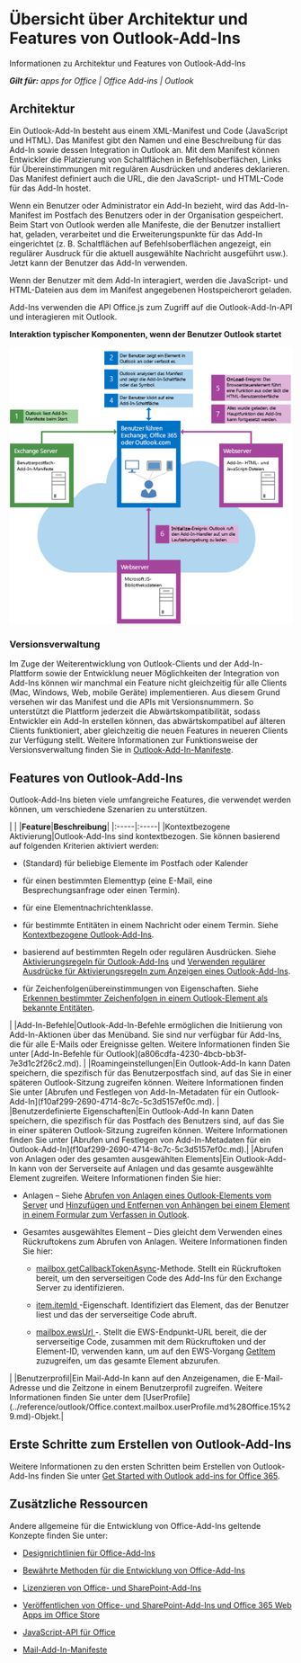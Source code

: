 
# Übersicht über Architektur und Features von Outlook-Add-Ins
Informationen zu Architektur und Features von Outlook-Add-Ins

 _**Gilt für:** apps for Office | Office Add-ins | Outlook_


## Architektur

Ein Outlook-Add-In besteht aus einem XML-Manifest und Code (JavaScript und HTML). Das Manifest gibt den Namen und eine Beschreibung für das Add-In sowie dessen Integration in Outlook an. Mit dem Manifest können Entwickler die Platzierung von Schaltflächen in Befehlsoberflächen, Links für Übereinstimmungen mit regulären Ausdrücken und anderes deklarieren. Das Manifest definiert auch die URL, die den JavaScript- und HTML-Code für das Add-In hostet.

Wenn ein Benutzer oder Administrator ein Add-In bezieht, wird das Add-In-Manifest im Postfach des Benutzers oder in der Organisation gespeichert. Beim Start von Outlook werden alle Manifeste, die der Benutzer installiert hat, geladen, verarbeitet und die Erweiterungspunkte für das Add-In eingerichtet (z. B. Schaltflächen auf Befehlsoberflächen angezeigt, ein regulärer Ausdruck für die aktuell ausgewählte Nachricht ausgeführt usw.). Jetzt kann der Benutzer das Add-In verwenden.

Wenn der Benutzer mit dem Add-In interagiert, werden die JavaScript- und HTML-Dateien aus dem im Manifest angegebenen Hostspeicherort geladen.

Add-Ins verwenden die API Office.js zum Zugriff auf die Outlook-Add-In-API und interagieren mit Outlook.


**Interaktion typischer Komponenten, wenn der Benutzer Outlook startet**

![Ereignisablauf beim Starten einer Outlook-Mail-App](../../images/olowawecon15_LoadingDOMAgaveRuntime.png)
### Versionsverwaltung

Im Zuge der Weiterentwicklung von Outlook-Clients und der Add-In-Plattform sowie der Entwicklung neuer Möglichkeiten der Integration von Add-Ins können wir manchmal ein Feature nicht gleichzeitig für alle Clients (Mac, Windows, Web, mobile Geräte) implementieren. Aus diesem Grund versehen wir das Manifest und die APIs mit Versionsnummern. So unterstützt die Plattform jederzeit die Abwärtskompatibilität, sodass Entwickler ein Add-In erstellen können, das abwärtskompatibel auf älteren Clients funktioniert, aber gleichzeitig die neuen Features in neueren Clients zur Verfügung stellt. Weitere Informationen zur Funktionsweise der Versionsverwaltung finden Sie in [Outlook-Add-In-Manifeste](98ee2cca-f866-4377-bd1f-6a5338ebd7b1.md).


## Features von Outlook-Add-Ins

Outlook-Add-Ins bieten viele umfangreiche Features, die verwendet werden können, um verschiedene Szenarien zu unterstützen.


|
|
|**Feature**|**Beschreibung**|
|:-----|:-----|
|Kontextbezogene Aktivierung|Outlook-Add-Ins sind kontextbezogen. Sie können basierend auf folgenden Kriterien aktiviert werden: 
<ul xmlns:xlink="http://www.w3.org/1999/xlink" xmlns:mtps="http://msdn2.microsoft.com/mtps" xmlns:mshelp="http://msdn.microsoft.com/mshelp" xmlns:ddue="http://ddue.schemas.microsoft.com/authoring/2003/5" xmlns:msxsl="urn:schemas-microsoft-com:xslt"><li><p>(Standard) für beliebige Elemente im Postfach oder Kalender</p></li><li><p>für einen bestimmten Elementtyp (eine E-Mail, eine Besprechungsanfrage oder einen Termin).</p></li><li><p>für eine Elementnachrichtenklasse.</p></li><li><p>für bestimmte Entitäten in einem Nachricht oder einem Termin. Siehe <span sdata="link"><a href="2cd5d8f1-69b3-4a2a-b31e-81a07a7cdd9f.htm">Kontextbezogene Outlook-Add-Ins</a></span>. </p></li><li><p>basierend auf bestimmten Regeln oder regulären Ausdrücken. Siehe <span sdata="link"><a href="b3fd6d69-b968-461d-a40e-6063f4febfe6.htm">Aktivierungsregeln für Outlook-Add-Ins</a></span> und <span sdata="link"><a href="93504f92-896f-4c80-9205-ba0b125f4290.htm">Verwenden regulärer Ausdrücke für Aktivierungsregeln zum Anzeigen eines Outlook-Add-Ins</a></span>. </p></li><li><p>für Zeichenfolgenübereinstimmungen von Eigenschaften. Siehe <span sdata="link"><a href="a6b0904b-afe9-4882-9136-3d8cfd57fcf8.htm">Erkennen bestimmter Zeichenfolgen in einem Outlook-Element als bekannte Entitäten</a></span>.</p></li></ul>|
|Add-In-Befehle|Outlook-Add-In-Befehle ermöglichen die Initiierung von Add-In-Aktionen über das Menüband. Sie sind nur verfügbar für Add-Ins, die für alle E-Mails oder Ereignisse gelten. Weitere Informationen finden Sie unter [Add-In-Befehle für Outlook](a806cdfa-4230-4bcb-bb3f-7e3d1c2f26c2.md). |
|Roamingeinstellungen|Ein Outlook-Add-In kann Daten speichern, die spezifisch für das Benutzerpostfach sind, auf das Sie in einer späteren Outlook-Sitzung zugreifen können. Weitere Informationen finden Sie unter [Abrufen und Festlegen von Add-In-Metadaten für ein Outlook-Add-In](f10af299-2690-4714-8c7c-5c3d5157ef0c.md). |
|Benutzerdefinierte Eigenschaften|Ein Outlook-Add-In kann Daten speichern, die spezifisch für das Postfach des Benutzers sind, auf das Sie in einer späteren Outlook-Sitzung zugreifen können. Weitere Informationen finden Sie unter [Abrufen und Festlegen von Add-In-Metadaten für ein Outlook-Add-In](f10af299-2690-4714-8c7c-5c3d5157ef0c.md).|
|Abrufen von Anlagen oder des gesamten ausgewählten Elements|Ein Outlook-Add-In kann von der Serverseite auf Anlagen und das gesamte ausgewählte Element zugreifen. Weitere Informationen finden Sie hier:
<ul xmlns:xlink="http://www.w3.org/1999/xlink" xmlns:mtps="http://msdn2.microsoft.com/mtps" xmlns:mshelp="http://msdn.microsoft.com/mshelp" xmlns:ddue="http://ddue.schemas.microsoft.com/authoring/2003/5" xmlns:msxsl="urn:schemas-microsoft-com:xslt"><li><p>Anlagen – Siehe <span sdata="link"><a href="0f872924-ea1a-4aa2-bb7b-e12d31014612.htm">Abrufen von Anlagen eines Outlook-Elements vom Server</a></span> und <span sdata="link"><a href="62669c4d-6829-4476-bac2-cac95fc0961e.htm">Hinzufügen und Entfernen von Anhängen bei einem Element in einem Formular zum Verfassen in Outlook</a></span>.</p></li><li><p>Gesamtes ausgewähltes Element – Dies gleicht dem Verwenden eines Rückruftokens zum Abrufen von Anlagen. Weitere Informationen finden Sie hier:</p><ul><li><p><a href="../reference/outlook/Office.context.mailbox.html(Office.15).aspx#getCallbackTokenAsync" target="_blank">mailbox.getCallbackTokenAsync</a>-Methode. Stellt ein Rückruftoken bereit, um den serverseitigen Code des Add-Ins für den Exchange Server zu identifizieren.</p></li><li><p><a href="https://dev.outlook.com/reference/add-ins/Office.context.mailbox.item.html(Office.15).aspx#itemId" target="_blank">item.itemId </a>-Eigenschaft. Identifiziert das Element, das der Benutzer liest und das der serverseitige Code abruft.</p></li><li><p><a href="https://dev.outlook.com/reference/add-ins/Office.context.mailbox.md(Office.15).aspx#ewsUrl" target="_blank">mailbox.ewsUrl </a>-. Stellt die EWS-Endpunkt-URL bereit, die der serverseitige Code, zusammen mit dem Rückruftoken und der Element-ID, verwenden kann, um auf den EWS-Vorgang <a href="http://msdn.microsoft.com/en-us/library/e3590b8b-c2a7-4dad-a014-6360197b68e4(Office.15).aspx" target="_blank">GetItem </a> zuzugreifen, um das gesamte Element abzurufen.</p></li></ul></li></ul>|
|Benutzerprofil|Ein Mail-Add-In kann auf den Anzeigenamen, die E-Mail-Adresse und die Zeitzone in einem Benutzerprofil zugreifen. Weitere Informationen finden Sie unter dem [UserProfile](../reference/outlook/Office.context.mailbox.userProfile.md%28Office.15%29.md)-Objekt.|

## Erste Schritte zum Erstellen von Outlook-Add-Ins

Weitere Informationen zu den ersten Schritten beim Erstellen von Outlook-Add-Ins finden Sie unter [Get Started with Outlook add-ins for Office 365](https://dev.outlook.com/MailAppsGettingStarted/GetStarted.aspx).


## Zusätzliche Ressourcen


Andere allgemeine für die Entwicklung von Office-Add-Ins geltende Konzepte finden Sie unter:


- [Designrichtlinien für Office-Add-Ins](d5b2ab2e-dfc8-47c8-919c-e9c23358d70c.md)
    
- [Bewährte Methoden für die Entwicklung von Office-Add-Ins](013e1486-4482-42c1-bcda-edf8de06e771.md)
    
- [Lizenzieren von Office- und SharePoint-Add-Ins](http://msdn.microsoft.com/library/3e0e8ff6-66d6-44ff-b0c2-59108ebd9181%28Office.15%29.aspx)
    
- [Veröffentlichen von Office- und SharePoint-Add-Ins und Office 365 Web Apps im Office Store](http://msdn.microsoft.com/library/ff075782-1303-4517-91cc-b3d730e9b9ae%28Office.15%29.aspx)
    
- [JavaScript-API für Office](http://msdn.microsoft.com/EN-US/library/fp142185%28v=office.15%29.aspx(Office.15).aspx)
    
- [Mail-Add-In-Manifeste](98ee2cca-f866-4377-bd1f-6a5338ebd7b1.md)
    
